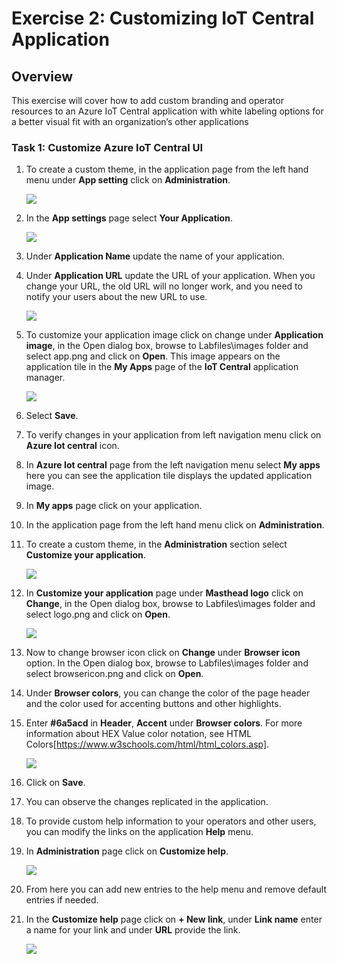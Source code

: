 # Exercise 2: Customizing IoT Central Application

## Overview

This exercise will cover how to add custom branding and operator resources to an Azure IoT Central application with white labeling options for a better visual fit with an organization’s other applications

### Task 1: Customize Azure IoT Central UI 

1. To create a custom theme, in the application page from the left hand menu  under **App setting**  click on **Administration**.

    ![](media/img48.png)

1. In the **App settings** page select **Your Application**. 

    ![](media/img47.png)

1. Under **Application Name** update the name of your application.

1. Under **Application URL** update the URL of your application. When you change your URL, the old URL will no longer work, and you need to notify your users about the new URL to use. 
 
    ![](media/img49.png)
  
1. To customize your application image click on change under **Application image**, in the Open dialog box, browse to Labfiles\images folder and select app.png and click on **Open**. This image appears on the application tile in the **My Apps** page of the **IoT Central** application manager.

    ![](media/img50.png)

1. Select **Save**.

1. To verify changes in your application from left navigation menu click on **Azure Iot central** icon. 

1. In **Azure Iot central** page from the left navigation menu select **My apps** here you can see the application tile displays the updated application image.

1. In **My apps** page click on your application. 

1. In the application page from the left hand menu click on **Administration**.

1. To create a custom theme, in the **Administration** section select **Customize your application**.

      ![](media/img52.png)

1. In **Customize your application** page  under **Masthead logo** click on **Change**, in the Open dialog box, browse to Labfiles\images folder and select logo.png and click on **Open**.

      ![](media/img53.png)

1. Now to change browser icon click on **Change** under **Browser icon** option. In the Open dialog box, browse to Labfiles\images folder and select browsericon.png and click on **Open**. 

1. Under **Browser colors**, you can change the color of the page header and the color used for accenting buttons and other highlights. 

1. Enter **#6a5acd** in **Header**, **Accent** under **Browser colors**. For more information about HEX Value color notation, see HTML Colors[https://www.w3schools.com/html/html_colors.asp].

    ![](media/img54.png)

1. Click on **Save**.

1. You can observe the changes replicated in the application.

1. To provide custom help information to your operators and other users, you can modify the links on the application **Help** menu.

1. In **Administration** page click on **Customize help**.

   ![](media/img55.png)

1. From here you can add new entries to the help menu and remove default entries if needed.

1. In the **Customize help** page click on **+ New link**,  under **Link name** enter a name for your link and  under **URL** provide the link.

   ![](media/img57.png)

